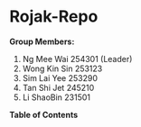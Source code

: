 # Rojak-Repo

**Group Members:** 
1. Ng Mee Wai   254301 (Leader)
2. Wong Kin Sin 253123
3. Sim Lai Yee  253290
4. Tan Shi Jet  245210
5. Li ShaoBin   231501

**Table of Contents**
